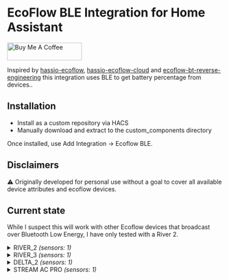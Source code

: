 # EcoFlow BLE Integration for Home Assistant
<a href="https://www.buymeacoffee.com/npike" target="_blank"><img src="https://cdn.buymeacoffee.com/buttons/default-orange.png" alt="Buy Me A Coffee" height="41" width="174"></a>


Inspired by [hassio-ecoflow](https://github.com/vwt12eh8/hassio-ecoflow), [hassio-ecoflow-cloud](https://github.com/tolwi/hassio-ecoflow-cloud) and [ecoflow-bt-reverse-engineering](https://github.com/nielsole/ecoflow-bt-reverse-engineering) this integration uses BLE to get battery percentage from devices..

## Installation

- Install as a custom repository via HACS
- Manually download and extract to the custom_components directory

Once installed, use Add Integration -> Ecoflow BLE.

## Disclaimers

⚠️ Originally developed for personal use without a goal to cover all available device attributes and ecoflow devices.

## Current state

While I suspect this will work with other Ecoflow devices that broadcast over Bluetooth Low Energy, I have only tested with a River 2.

<details><summary> RIVER_2 <i>(sensors: 1)</i> </summary>
<p>

*Sensors*
- Battery Level

</p></details>

<details><summary> RIVER_3 <i>(sensors: 1)</i> </summary>
<p>

*Sensors*
- Battery Level

</p></details>

<details><summary> DELTA_2 <i>(sensors: 1)</i> </summary>
<p>

*Sensors*
- Battery Level

</p></details>

<details><summary> STREAM AC PRO <i>(sensors: 1)</i> </summary>
<p>

*Sensors*
- Battery Level

</p></details>
